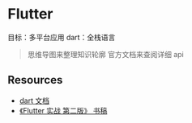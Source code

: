 # Flutter

目标：多平台应用
dart：全栈语言

> 思维导图来整理知识轮廓
> 官方文档来查阅详细 api

## Resources

- [dart 文档](https://dart.dev/guides)
- [《Flutter 实战 第二版》 书稿](https://github.com/flutterchina/flutter_in_action_2nd)
